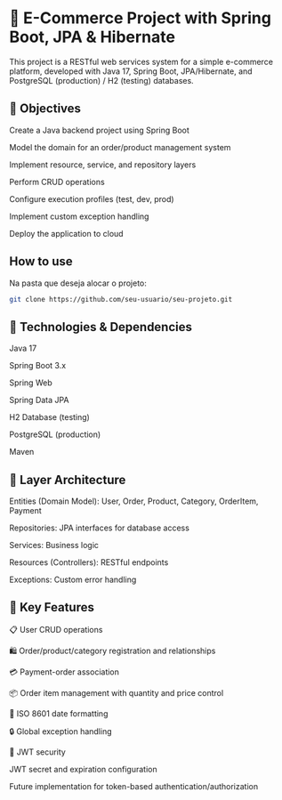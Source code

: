 <h1>💼 E-Commerce Project with Spring Boot, JPA & Hibernate</h1>

This project is a RESTful web services system for a simple e-commerce platform, developed with Java 17, Spring Boot, JPA/Hibernate, and PostgreSQL (production) / H2 (testing) databases.

<h2>📌 Objectives</h2>
Create a Java backend project using Spring Boot

Model the domain for an order/product management system

Implement resource, service, and repository layers

Perform CRUD operations

Configure execution profiles (test, dev, prod)

Implement custom exception handling

Deploy the application to cloud

<h2>How to use</h2>
<p> Na pasta que deseja alocar o projeto:</p>

```bash
git clone https://github.com/seu-usuario/seu-projeto.git
```

<h2>🧱 Technologies & Dependencies</h2>
Java 17

Spring Boot 3.x

Spring Web

Spring Data JPA

H2 Database (testing)

PostgreSQL (production)

Maven

<h2>📂 Layer Architecture</h2>
Entities (Domain Model): User, Order, Product, Category, OrderItem, Payment

Repositories: JPA interfaces for database access

Services: Business logic

Resources (Controllers): RESTful endpoints

Exceptions: Custom error handling

<h2>🔀 Key Features</h2>
📋 User CRUD operations

🛍️ Order/product/category registration and relationships

💳 Payment-order association

📦 Order item management with quantity and price control

📅 ISO 8601 date formatting

🔒 Global exception handling

🔐 JWT security

JWT secret and expiration configuration

Future implementation for token-based authentication/authorization
